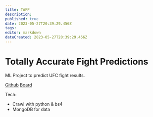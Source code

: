```yaml
---
title: TAFP
description: 
published: true
date: 2023-05-27T20:39:29.456Z
tags: 
editor: markdown
dateCreated: 2023-05-27T20:39:29.456Z
---
```


# Totally Accurate Fight Predictions

ML Project to predict UFC fight results.

[Github](https://github.com/Magikarp-Homelab/tafp-hq)
[Board](https://github.com/orgs/Magikarp-Homelab/projects/2/views/2)

Tech:
* Crawl with python & bs4
* MongoDB for data
